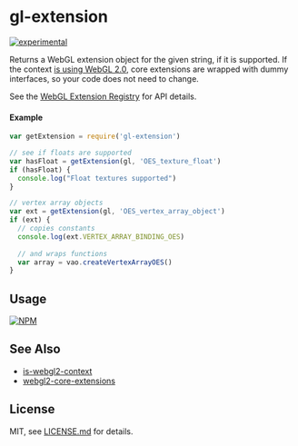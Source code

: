 # gl-extension

[![experimental](http://badges.github.io/stability-badges/dist/experimental.svg)](http://github.com/badges/stability-badges)

Returns a WebGL extension object for the given string, if it is supported. If the context [is using WebGL 2.0](https://www.npmjs.com/package/is-webgl2-context), core extensions are wrapped with dummy interfaces, so your code does not need to change.

See the [WebGL Extension Registry](https://www.khronos.org/registry/webgl/extensions/) for API details.

#### Example

```js
var getExtension = require('gl-extension')

// see if floats are supported
var hasFloat = getExtension(gl, 'OES_texture_float')
if (hasFloat) {
  console.log("Float textures supported")
}

// vertex array objects
var ext = getExtension(gl, 'OES_vertex_array_object')
if (ext) {
  // copies constants
  console.log(ext.VERTEX_ARRAY_BINDING_OES)
  
  // and wraps functions
  var array = vao.createVertexArrayOES()
}
```

## Usage

[![NPM](https://nodei.co/npm/gl-extension.png)](https://www.npmjs.com/package/gl-extension)

## See Also

- [is-webgl2-context](https://www.npmjs.com/package/is-webgl2-context)
- [webgl2-core-extensions](https://www.npmjs.com/package/webgl2-core-extensions)

## License

MIT, see [LICENSE.md](http://github.com/Jam3/gl-extension/blob/master/LICENSE.md) for details.
